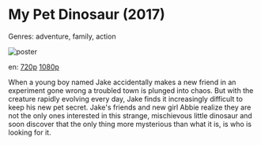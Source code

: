 # My Pet Dinosaur (2017)

Genres: adventure, family, action

![poster](http://image.tmdb.org/t/p/w500/e7A0m9waYoewfRHgjAzj5vJwqE7.jpg)

en:
  [720p](magnet:?xt=urn:btih:482F30956DE96B64FEB7CEACACA5119C90B5F025&tr=udp://glotorrents.pw:6969/announce&tr=udp://tracker.opentrackr.org:1337/announce&tr=udp://torrent.gresille.org:80/announce&tr=udp://tracker.openbittorrent.com:80&tr=udp://tracker.coppersurfer.tk:6969&tr=udp://tracker.leechers-paradise.org:6969&tr=udp://p4p.arenabg.ch:1337&tr=udp://tracker.internetwarriors.net:1337)
  [1080p](magnet:?xt=urn:btih:9145A108297A9EE3420869A473D08A2BDAB1AF5F&tr=udp://glotorrents.pw:6969/announce&tr=udp://tracker.opentrackr.org:1337/announce&tr=udp://torrent.gresille.org:80/announce&tr=udp://tracker.openbittorrent.com:80&tr=udp://tracker.coppersurfer.tk:6969&tr=udp://tracker.leechers-paradise.org:6969&tr=udp://p4p.arenabg.ch:1337&tr=udp://tracker.internetwarriors.net:1337)
  


When a young boy named Jake accidentally makes a new friend in an experiment gone wrong a troubled town is plunged into chaos. But with the creature rapidly evolving every day, Jake finds it increasingly difficult to keep his new pet secret. Jake's friends and new girl Abbie realize they are not the only ones interested in this strange, mischievous little dinosaur and soon discover that the only thing more mysterious than what it is, is who is looking for it.